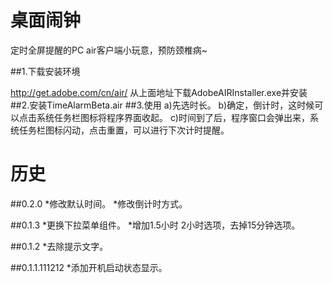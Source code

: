 桌面闹钟
================================ 

定时全屏提醒的PC air客户端小玩意，预防颈椎病~

##1.下载安装环境

http://get.adobe.com/cn/air/
从上面地址下载AdobeAIRInstaller.exe并安装
##2.安装TimeAlarmBeta.air
##3.使用
a)先选时长。
b)确定，倒计时，这时候可以点击系统任务栏图标将程序界面收起。
c)时间到了后，程序窗口会弹出来，系统任务栏图标闪动，点击重置，可以进行下次计时提醒。


历史
================================ 
##0.2.0
*修改默认时间。
*修改倒计时方式。

##0.1.3
*更换下拉菜单组件。
*增加1.5小时 2小时选项，去掉15分钟选项。

##0.1.2
*去除提示文字。

##0.1.1.111212
*添加开机启动状态显示。